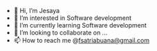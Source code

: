 - 👋 Hi, I’m Jesaya
- 👀 I’m interested in Software development
- 🌱 I’m currently learning Software development
- 💞️ I’m looking to collaborate on ...
- 📫 How to reach me @fsatriabuana@gmail.com
